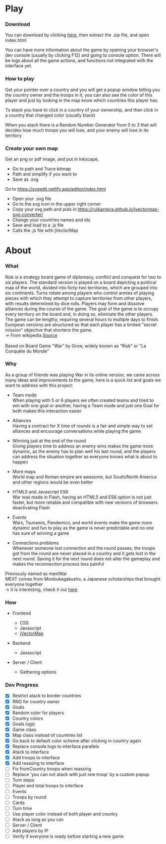 # Play

### Download

You can download by clicking <a href="https://github.com/wwwxkz/warSeason/archive/refs/heads/main.zip">here</a>, then extract the .zip file, and open index.html 

You can have more information about the game by opening your browser's dev console (usually by clicking F12) and going to console option. There will be logs about all the game actions, and functions not integrated with the interface yet.

### How to play

Get your pointer over a country and you will get a popup window telling you the country owner and the troops in it, you can also see the color of this player and just  by looking in the map know which countries this player has. 

To atack you have to click in a country of your ownership, and then click in a country that changed color (usually black)

When you atack there is a Random Number Generator from 0 to 3 that will decides how much troops you will lose, and your enemy will lose in its territory

### Create your own map

Get an png or pdf image, and put in Inkscape, 
- Go to path and Trace bitmap
- Path and simplify if you want to
- Save as .svg

Go to https://svgedit.netlify.app/editor/index.html
- Open your .svg file
- Go to the svg icon in the upper right corner
- Copy your svg path and puts in https://ruibarreira.github.io/jvectormap-svg-converter/
- Change your countries names and ids
- Save and load to a .js file
- Calls the .js file with jVectorMap 

# About
### What

Risk is a strategy board game of diplomacy, conflict and conquest for two to six players. The standard version is played on a board depicting a political map of the world, divided into forty-two territories, which are grouped into six continents. Turns rotate among players who control armies of playing pieces with which they attempt to capture territories from other players, with results determined by dice rolls. Players may form and dissolve alliances during the course of the game. The goal of the game is to occupy every territory on the board and, in doing so, eliminate the other players. The game can be lengthy, requiring several hours to multiple days to finish. European versions are structured so that each player has a limited "secret mission" objective that shortens the game.
<br>
-> From wikipedia <a href="https://en.wikipedia.org/wiki/Risk_(game)">Source</a>
<br><br>
Based on Board Game "War" by Grow, widely known as "Risk" or "La Conquête du Monde"

### Why

As a group of friends was playing War in its online version, we came across many ideas and improvements to the game, here is a quick list and goals we want to address with this project:

- Team mode <br>
  When playing with 5 or 6 players we often created teams and tried to win with one goal or another, having a Team mode and just one Goal for both makes this interaction easier
  
- Alliances <br>
  Having a contract for X time of rounds is a fair and simple way to set alliances and encourage conversations   while playing the game
  
- Winning just at the end of the round <br>
  Giving players time to address an enemy wins makes the game more dynamic, as the enemy has to plan well his     last round, and the players can address the situation together as everyone knows what is about to happen
  
- More maps <br>
  World map and Roman empire are awesome, but South/North America and other regions would be even better
  
- HTML5 and Javascript ES6 <br>
  War was made in Flash, having an HTML5 and ES6 option is not just faster, but more reliable and compatible with new versions of browsers deactivating Flash
  
- Events <br>
  Wars, Tsunamis, Pandemics, and world events make the game more dynamic and fun to play as the game is never   predictable and no one has sure of winning a game

- Connections problems <br>
  Whenever someone lost connection and the round passes, the troops got from the round are never placed in a country and it gets lost in the next round. Saving it for the next round does not alter the gameplay and makes the reconnection process less painful

Previously named as mextWar <br>
MEXT comes from Monbukagakusho, a Japanese scholarships that brought everyone together
<br>
-> It is interesting, check it out <a href="https://en.wikipedia.org/wiki/Monbukagakusho_Scholarship">here</a>

### How

- Frontend
  - CSS
  - Javascript
  - <a href="https://jvectormap.com/">jVectorMap</a>
    
- Backend 
  - Javascript
- Server / Client
  - Gathering options

### Dev Progress

- [X] Restrict atack to border countries
- [X] RNG for country owner
- [X] Goals
- [X] Random color for players
- [X] Country colors
- [X] Goals logic
- [X] Game class
- [X] Map class instead of countries list
- [X] Go back to default color scheme after clicking in country again
- [X] Replace console.logs to interface parallels
- [X] Atack to interface
- [X] Add troops to interface
- [X] Add reassing to interface
- [ ] Fix fromCountry troops when reassing
- [ ] Replace 'you can not atack with just one troop' by a custom popup
- [ ] Turn steps
- [ ] Player and total troops to interface
- [ ] Events
- [ ] Troops by round
- [ ] Cards
- [ ] Turn time
- [ ] Use player color instead of both player and country
- [ ] Atack as long as you can
- [ ] Server / Client
- [ ] Add players by IP
- [ ] Verify if everyone is ready before starting a new game